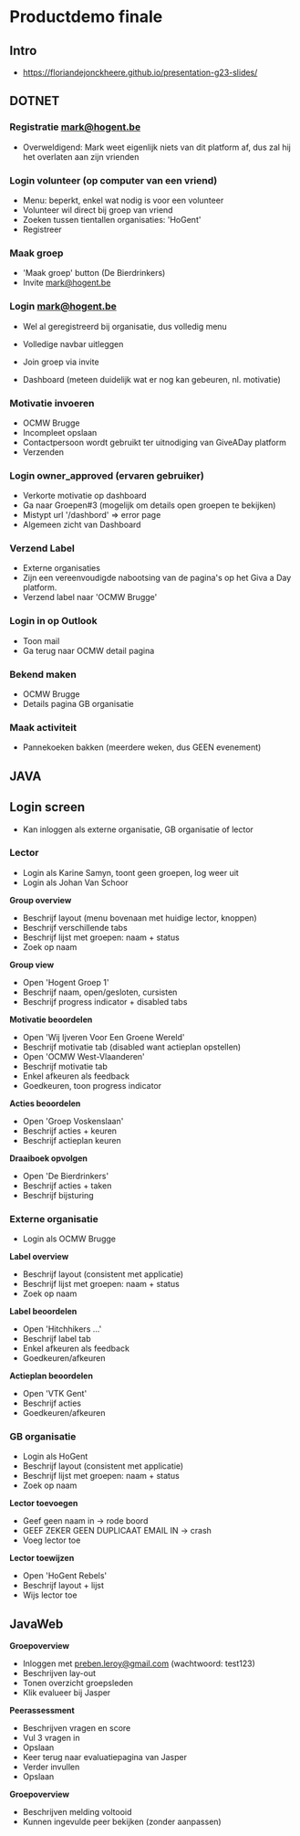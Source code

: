 # Productdemo finale

## Intro
- https://floriandejonckheere.github.io/presentation-g23-slides/

## DOTNET

### Registratie mark@hogent.be

- Overweldigend: Mark weet eigenlijk niets van dit platform af, dus zal hij het overlaten aan zijn vrienden

### Login volunteer (op computer van een vriend)

- Menu: beperkt, enkel wat nodig is voor een volunteer
- Volunteer wil direct bij groep van vriend
- Zoeken tussen tientallen organisaties: 'HoGent'
- Registreer

### Maak groep

- 'Maak groep' button (De Bierdrinkers)
- Invite mark@hogent.be

### Login mark@hogent.be
 
- Wel al geregistreerd bij organisatie, dus volledig menu
- Volledige navbar uitleggen
 
- Join groep via invite
- Dashboard (meteen duidelijk wat er nog kan gebeuren, nl. motivatie)

### Motivatie invoeren

- OCMW Brugge
- Incompleet opslaan
- Contactpersoon wordt gebruikt ter uitnodiging van GiveADay platform
- Verzenden

### Login owner_approved (ervaren gebruiker)

- Verkorte motivatie op dashboard
- Ga naar Groepen#3 (mogelijk om details open groepen te bekijken)
- Mistypt url '/dashbord' => error page
- Algemeen zicht van Dashboard

### Verzend Label

- Externe organisaties
- Zijn een vereenvoudigde nabootsing van de pagina's op het Giva a Day platform.
- Verzend label naar 'OCMW Brugge'

### Login in op Outlook
 
- Toon mail
- Ga terug naar OCMW detail pagina

### Bekend maken

- OCMW Brugge
- Details pagina GB organisatie

### Maak activiteit

- Pannekoeken bakken (meerdere weken, dus GEEN evenement)

## JAVA

## Login screen
- Kan inloggen als externe organisatie, GB organisatie of lector

### Lector
- Login als Karine Samyn, toont geen groepen, log weer uit
- Login als Johan Van Schoor

**Group overview**
- Beschrijf layout (menu bovenaan met huidige lector, knoppen)
- Beschrijf verschillende tabs
- Beschrijf lijst met groepen: naam + status
- Zoek op naam

**Group view**
- Open 'Hogent Groep 1'
- Beschrijf naam, open/gesloten, cursisten
- Beschrijf progress indicator + disabled tabs

**Motivatie beoordelen**
- Open 'Wij Ijveren Voor Een Groene Wereld'
- Beschrijf motivatie tab (disabled want actieplan opstellen)
- Open 'OCMW West-Vlaanderen'
- Beschrijf motivatie tab
- Enkel afkeuren als feedback
- Goedkeuren, toon progress indicator

**Acties beoordelen**
- Open 'Groep Voskenslaan'
- Beschrijf acties + keuren
- Beschrijf actieplan keuren

**Draaiboek opvolgen**
- Open 'De Bierdrinkers'
- Beschrijf acties + taken
- Beschrijf bijsturing

### Externe organisatie
- Login als OCMW Brugge

**Label overview**
- Beschrijf layout (consistent met applicatie)
- Beschrijf lijst met groepen: naam + status
- Zoek op naam

**Label beoordelen**
- Open 'Hitchhikers ...'
- Beschrijf label tab
- Enkel afkeuren als feedback
- Goedkeuren/afkeuren

**Actieplan beoordelen**
- Open 'VTK Gent'
- Beschrijf acties
- Goedkeuren/afkeuren

### GB organisatie
- Login als HoGent
- Beschrijf layout (consistent met applicatie)
- Beschrijf lijst met groepen: naam + status
- Zoek op naam

**Lector toevoegen**
- Geef geen naam in -> rode boord
- GEEF ZEKER GEEN DUPLICAAT EMAIL IN -> crash
- Voeg lector toe

**Lector toewijzen**
- Open 'HoGent Rebels'
- Beschrijf layout + lijst
- Wijs lector toe

## JavaWeb
**Groepoverview**
- Inloggen met preben.leroy@gmail.com (wachtwoord: test123)
- Beschrijven lay-out
- Tonen overzicht groepsleden
- Klik evalueer bij Jasper

**Peerassessment**
- Beschrijven vragen en score
- Vul 3 vragen in
- Opslaan
- Keer terug naar evaluatiepagina van Jasper
- Verder invullen
- Opslaan

**Groepoverview**
- Beschrijven melding voltooid
- Kunnen ingevulde peer bekijken (zonder aanpassen)
